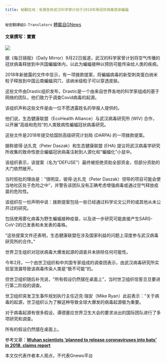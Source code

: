 ```yaml
---
title: 秘翻在线：有报告称武汉科学家计划于2018年用冠状病毒感染蝙蝠
---
```

`秘密翻譯組G-Translators` [轉載自GNews](https://gnews.org/zh-hans/1547851/)

#### 文章撰写：寶寶

![](https://assets.gnews.org/wp-content/uploads/2021/09/sdng-nearby-immune-to-infection.jpg)

据《每日镜报》（Daily Mirror）9月22日报道，武汉的科学家曾计划将空气传播的冠状病毒释放到中共国蝙蝠体内，以此为蝙蝠接种以预防可能传染给人类的疾病。

2018年新披露的文件中显示，有一项拨款提案，将蝙蝠病毒的新型刺突蛋白纳米粒子释放到中国云南蝙蝠洞穴，该纳米级粒子可以穿透皮肤。

这些文件由Drastic组织发布，Drastic是一个由来自世界各地的科学家组成的基于网络的团队，他们致力于调查Covid病毒的起源。

该组织声称这些文件是由一位不愿透露姓名的举报人提供的。

他们说，生态健康联盟（EcoHealth Alliance）与武汉病毒研究所 (WIV) 合作，以开展“高级和危险”的人类致病性蝙蝠冠状病毒研究。

这些文件是2018年提交给国防高级研究计划局 (DARPA) 的一项拨款提案。

据称彼得·达扎克（Peter Daszak）和生态健康联盟 (EHA) 提议将武汉病毒学研究所收集的致命性嵌合蝙蝠冠状病毒注射到人源化和“蝙蝠化”小鼠中。

该组织表示，该提案（名为“DEFUSE”）最终被拒绝资助全部资金，但部分资助的大门依然敞开。

当时拒批的理由是：“很明显，彼得·达扎克（Peter Daszak）领导的项目可能会使当地社区处于危险之中”，并警告该团队没有正确考虑增强病毒或通过空气释放疫苗的危险性。

该组织在一份声明中说：拨款提案包括一些已经通过科学论文公开的或其他从未公开过的研究。

包括使用雾化病毒为野生蝙蝠接种疫苗，以及进一步研究可能直接产生SARS-CoV-2的已发表和未发表的毒株。

“这些提案文件还表明，生态健康联盟在涉及国家利​​益的问题上深度参与武汉病毒研究所的合作。”

世界卫生组织对冠状病毒大爆发起源的调查并未排除任何可能性。

今年2月，一个由世卫组织和中共国专家组成的调查团表示，由武汉病毒研究所实验室泄漏导致该病毒传染人类是“极不可能”的。

但世卫组织随后补充说，“所有假设仍然摆在桌面上”，当时世卫组织信誓旦旦要进行第二阶段的调查。

世卫组织突发卫生事件规划执行主任迈克·瑞安（Mike Ryan）此前表示：“关于病毒的起源，世卫组织认为了解这种导致全球大爆发的病毒起源极为重要。

对于病毒起源有很多假设，谭德塞应世界卫生大会的要求派出的国际团队进行了多项研究和调查。

所有的假设仍然摆在桌面上。

参考文章：[**Wuhan scientists ‘planned to release coronaviruses into bats’ in 2018, claims report**](https://www.mirror.co.uk/news/world-news/wuhan-scientists-planned-release-coronaviruses-25041385)

本文仅代表作者本人观点，不代表Gnews平台
